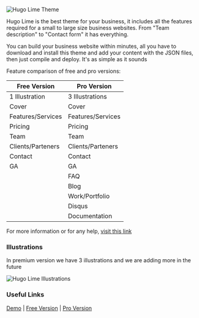 ![Hugo Lime Theme](https://api.uicard.io/uploads/91b6461e4c99ea198a53ff5cafdcc5d2.jpg)

Hugo Lime is the best theme for your business, it includes all the features required for a small to large size business websites. From "Team description" to "Contact form" it has everything.

You can build your business website within minutes, all you have to download and install this theme and add your content with the JSON files, then just compile and deploy. It's as simple as it sounds

Feature comparison of free and pro versions:

| Free Version  | Pro Version   |
| ------------- |-------------|
| 1 Illustration | 3 Illustrations |
| Cover      | Cover      |
| Features/Services | Features/Services |
| Pricing | Pricing |
| Team | Team |
| Clients/Parteners | Clients/Parteners |
| Contact | Contact |
| GA | GA |
|  | FAQ |
| | Blog |
| | Work/Portfolio |
| | Disqus |
| | Documentation |

For more information or for any help, [visit this link](https://uicard.io/products/hugo-lime-free)

### Illustrations

In premium version we have 3 illustrations and we are adding more in the future

![Hugo Lime Illustrations](https://api.uicard.io/uploads/1d344bcf401ef4a86fee6a36e1b3a790.jpg)

### Useful Links

[Demo](http://demo.uicard.io/hugo-lime-free-demo) | [Free Version](https://uicard.io/products/hugo-lime) | [Pro Version](https://uicard.io/products/hugo-lime-pro)
